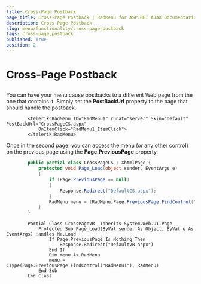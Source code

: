 ```yaml
---
title: Cross-Page Postback
page_title: Cross-Page Postback | RadMenu for ASP.NET AJAX Documentation
description: Cross-Page Postback
slug: menu/functionality/cross-page-postback
tags: cross-page,postback
published: True
position: 2
---
```


# Cross-Page Postback



## 

You can have your menu cause postbacks to a different Web page from the one that contains it. Simply set the **PostBackUrl** property to the page that should handle the postback.

````ASPNET
	    <telerik:RadMenu ID="RadMenu1" runat="server" Skin="Default" PostBackUrl="CrossPageCS.aspx"
	        OnItemClick="RadMenu1_ItemClick">
	    </telerik:RadMenu>
````



Once in the second page, you can access the menu (or any other control) on the previous page using the **Page.PreviousPage** property.





````C#
	    public partial class CrossPageCS : XhtmlPage {
	        protected void Page_Load(object sender, EventArgs e) 
	        { 
	            if (Page.PreviousPage == null) 
	            { 
	                Response.Redirect("DefaultCS.aspx");
	            } 
	            RadMenu menu = (RadMenu)Page.PreviousPage.FindControl("RadMenu1"); 
	        } 
	    }
````
````VB.NET
	    Partial Class CrossPageVB  Inherits System.Web.UI.Page 
	        Protected Sub Page_Load(ByVal sender As Object, ByVal e As EventArgs) Handles Me.Load
	            If Page.PreviousPage Is Nothing Then
	                Response.Redirect("DefaultVB.aspx")
	            End If
	            Dim menu As RadMenu
	            menu = CType(Page.PreviousPage.FindControl("RadMenu1"), RadMenu)
	        End Sub
	    End Class
````

